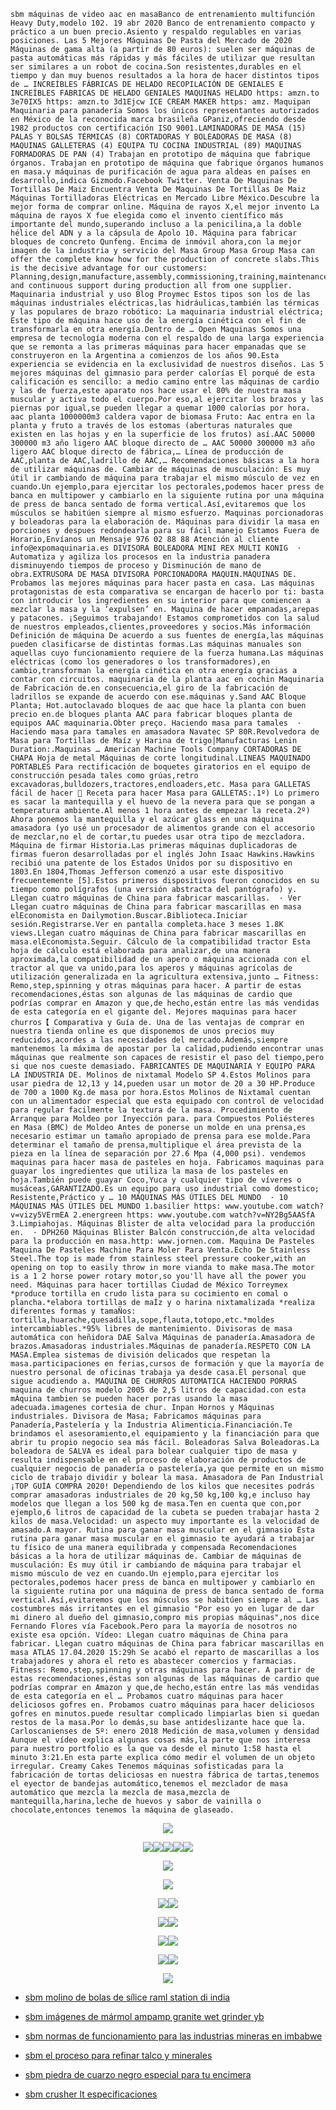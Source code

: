 
```
sbm máquinas de video aac en masaBanco de entrenamiento multifunción Heavy Duty,modelo 102. 19 abr 2020 Banco de entrenamiento compacto y práctico a un buen precio.Asiento y respaldo regulables en varias posiciones. Las 5 Mejores Máquinas De Pasta del Mercado de 2020 Máquinas de gama alta (a partir de 80 euros): suelen ser máquinas de pasta automáticas más rápidas y más fáciles de utilizar que resultan ser similares a un robot de cocina.Son resistentes,durables en el tiempo y dan muy buenos resultados a la hora de hacer distintos tipos de … INCREÍBLES FÁBRICAS DE HELADO RECOPILACIÓN DE GENIALES E INCREÍBLES FABRICAS DE HELADO GENIALES MAQUINAS HELADO https: amzn.to 3e70IX5 https: amzn.to 3d1Ejcw ICE CREAM MAKER https: amz. Maquipan Maquinaria para panadería Somos los únicos representantes autorizados en México de la reconocida marca brasileña GPaniz,ofreciendo desde 1982 productos con certificación ISO 9001.LAMINADORAS DE MASA (15) PALAS Y BOLSAS TÉRMICAS (8) CORTADORAS Y BOLEADORAS DE MASA (8) MAQUINAS GALLETERAS (4) EQUIPA TU COCINA INDUSTRIAL (89) MAQUINAS FORMADORAS DE PAN (4) Trabajan en prototipo de máquina que fabrique órganos. Trabajan en prototipo de máquina que fabrique órganos humanos en masa.y máquinas de purificación de agua para aldeas en países en desarrollo,indica Gizmodo.Facebook Twitter. Venta De Maquinas De Tortillas De Maiz Encuentra Venta De Maquinas De Tortillas De Maiz Máquinas Tortilladoras Eléctricas en Mercado Libre México.Descubre la mejor forma de comprar online. Máquina de rayos X,el mejor invento La máquina de rayos X fue elegida como el invento científico más importante del mundo,superando incluso a la penicilina,a la doble hélice del ADN y a la cápsula de Apolo 10. Máquina para fabricar bloques de concreto Qunfeng. Encima de inmóvil ahora,con la mejor imagen de la industria y servicio del Masa Group Masa Group Masa can offer the complete know how for the production of concrete slabs.This is the decisive advantage for our customers: Planning,design,manufacture,assembly,commissioning,training,maintenance and continuous support during production all from one supplier. Maquinaria industrial y uso Blog Proymec Estos tipos son los de las máquinas industriales eléctricas,las hidráulicas,también las térmicas y las populares de brazo robótico: La maquinaria industrial eléctrica; Este tipo de máquina hace uso de la energía cinética con el fin de transformarla en otra energía.Dentro de … Open Maquinas Somos una empresa de tecnología moderna con el respaldo de una larga experiencia que se remonta a las primeras máquinas para hacer empanadas que se construyeron en la Argentina a comienzos de los años 90.Esta experiencia se evidencia en la exclusividad de nuestros diseños. Las 5 mejores máquinas del gimnasio para perder calorías El porqué de esta calificación es sencillo: a medio camino entre las máquinas de cardio y las de fuerza,este aparato nos hace usar el 80% de nuestra masa muscular y activa todo el cuerpo.Por eso,al ejercitar los brazos y las piernas por igual,se pueden llegar a quemar 1000 calorías por hora. aac planta 1000000m3 caldera vapor de biomasa Fruto: Aac entra en la planta y fruto a través de los estomas (aberturas naturales que existen en las hojas y en la superficie de los frutos) así.AAC 50000 300000 m3 año ligero AAC bloque directo de … AAC 50000 300000 m3 año ligero AAC bloque directo de fábrica,… Línea de producción de AAC,planta de AAC,ladrillo de AAC,… Recomendaciones básicas a la hora de utilizar máquinas de. Cambiar de máquinas de musculación: Es muy útil ir cambiando de máquina para trabajar el mismo músculo de vez en cuando.Un ejemplo,para ejercitar los pectorales,podemos hacer press de banca en multipower y cambiarlo en la siguiente rutina por una máquina de press de banca sentado de forma vertical.Así,evitaremos que los músculos se habitúen siempre al mismo esfuerzo. Maquinas porcionadoras y boleadoras para la elaboración de. Máquinas para dividir la masa en porciones y despues redondearla para su fácil manejo Estamos Fuera de Horario,Envíanos un Mensaje 976 02 88 88 Atención al cliente info@expomaquinaria.es DIVISORA BOLEADORA MINI REX MULTI KONIG  · Automatiza y agiliza los procesos en la industria panadera disminuyendo tiempos de proceso y Disminución de mano de obra.EXTRUSORA DE MASA DIVISORA PORCIONADORA MAQUIN.MÁQUINAS DE. Probamos las mejores máquinas para hacer pasta en casa. Las máquinas protagonistas de esta comparativa se encargan de hacerlo por ti: basta con introducir los ingredientes en su interior para que comiencen a mezclar la masa y la ‘expulsen’ en. Maquina de hacer empanadas,arepas y patacones. ¡Seguimos trabajando! Estamos comprometidos con la salud de nuestros empleados,clientes,proveedores y socios.Más información Definición de máquina De acuerdo a sus fuentes de energía,las máquinas pueden clasificarse de distintas formas.Las máquinas manuales son aquellas cuyo funcionamiento requiere de la fuerza humana.Las máquinas eléctricas (como los generadores o los transformadores),en cambio,transforman la energía cinética en otra energía gracias a contar con circuitos. maquinaria de la planta aac en cochin Maquinaria de Fabricación de.en consecuencia,el giro de la fabricación de ladrillos se expande de acuerdo con ese.máquinas y.Sand AAC Bloque Planta; Hot.autoclavado bloques de aac que hace la planta con buen precio en.de bloques planta AAC para fabricar bloques planta de equipos AAC maquinaria.Obter preço. Haciendo masa para tamales  · Haciendo masa para tamales en amasadora Navatec SP 80R.Revolvedora de Masa para Tortillas de Maíz y Harina de trigo│Manufacturas Lenin Duration:.Maquinas … American Machine Tools Company CORTADORAS DE CHAPA Hoja de metal Máquinas de corte longitudinal.LINEAS MAQUINADO PORTABLES Para rectificación de boquetes giratorios en el equipo de construcción pesada tales como grúas,retro excavadoras,bulldozers,tractores,endloaders,etc. Masa para GALLETAS fácil de hacer 🍪 Receta para hacer Masa para GALLETAS:.1º) Lo primero es sacar la mantequilla y el huevo de la nevera para que se pongan a temperatura ambiente.Al menos 1 hora antes de empezar la receta.2º) Ahora ponemos la mantequilla y el azúcar glass en una máquina amasadora (yo usé un procesador de alimentos grande con el accesorio de mezclar,no el de cortar,tu puedes usar otra tipo de mezcladora. Máquina de firmar Historia.Las primeras máquinas duplicadoras de firmas fueron desarrolladas por el inglés John Isaac Hawkins.Hawkins recibió una patente de los Estados Unidos por su dispositivo en 1803.En 1804,Thomas Jefferson comenzó a usar este dispositivo frecuentemente [5].Estos primeros dispositivos fueron conocidos en su tiempo como polígrafos (una versión abstracta del pantógrafo) y. Llegan cuatro máquinas de China para fabricar mascarillas.  · Ver Llegan cuatro máquinas de China para fabricar mascarillas en masa elEconomista en Dailymotion.Buscar.Biblioteca.Iniciar sesión.Registrarse.Ver en pantalla completa.hace 3 meses 1.8K views.Llegan cuatro máquinas de China para fabricar mascarillas en masa.elEconomista.Seguir. Cálculo de la compatibilidad tractor Esta hoja de cálculo está elaborada para analizar,de una manera aproximada,la compatibilidad de un apero o máquina accionada con el tractor al que va unido,para los aperos y máquinas agrícolas de utilización generalizada en la agricultura extensiva,junto … Fitness: Remo,step,spinning y otras máquinas para hacer. A partir de estas recomendaciones,éstas son algunas de las máquinas de cardio que podrías comprar en Amazon y que,de hecho,están entre las más vendidas de esta categoría en el gigante del. Mejores maquinas para hacer churros【 Comparativa y Guía de. Una de las ventajas de comprar en nuestra tienda online es que disponemos de unos precios muy reducidos,acordes a las necesidades del mercado.Además,siempre mantenemos la máxima de apostar por la calidad,pudiendo encontrar unas máquinas que realmente son capaces de resistir el paso del tiempo,pero si que nos cueste demasiado. FABRICANTES DE MAQUINARIA Y EQUIPO PARA LA INDUSTRIA DE. Molinos de nixtamal Modelo SP 4.Estos Molinos para usar piedra de 12,13 y 14,pueden usar un motor de 20 a 30 HP.Produce de 700 a 1000 Kg.de masa por hora.Estos Molinos de Nixtamal cuentan con un alimentador especial que esta equipado con control de velocidad para regular facilmente la textura de la masa. Procedimiento de Arranque para Moldeo por Inyección para. para Compuestos Poliésteres en Masa (BMC) de Moldeo Antes de ponerse un molde en una prensa,es necesario estimar un tamaño apropiado de prensa para ese molde.Para determinar el tamaño de prensa,multiplique el área prevista de la pieza en la línea de separación por 27.6 Mpa (4,000 psi). vendemos maquinas para hacer masa de pasteles en hoja. Fabricamos maquinas para guayar los ingredientes que utiliza la masa de los pasteles en hoja.También puede guayar Coco,Yuca y cualquier tipo de víveres o musáceas,GARANTIZADO.Es un equipo para uso industrial como domestico; Resistente,Práctico y … 10 MÁQUINAS MÁS ÚTILES DEL MUNDO  · 10 MÁQUINAS MÁS ÚTILES DEL MUNDO 1.basilier https: www.youtube.com watch?v=vizy5VErmEA 2.energreen https: www.youtube.com watch?v=NY2Bg5AASfA 3.Limpiahojas. Máquinas Blister de alta velocidad para la producción en.  · DPH260 Máquinas Blister Balcón construcción,de alta velocidad para la producción en masa.http: www.jornen.com. Maquina De Pasteles Maquina De Pasteles Machine Para Moler Para Venta.Echo De Stainless Steel.The top is made from stainless steel pressure cooker,with an opening on top to easily throw in more vianda to make masa.The motor is a 1 2 horse power rotary motor,so you'll have all the power you need. Máquinas para hacer tortillas Ciudad de México Torreymex *produce tortilla en crudo lista para su cocimiento en comal o plancha.*elabora tortillas de maÍz y o harina nixtamalizada *realiza diferentes formas y tamaÑos: tortilla,huarache,quesadilla,sope,flauta,totopo,etc.*moldes intercambiables.*95% libres de mantenimiento. Divisoras de masa automática con heñidora DAE Salva Máquinas de panadería.Amasadora de brazos.Amasadoras industriales.Máquinas de panadería.RESPETO CON LA MASA.Emplea sistemas de división delicados que respetan la masa.participaciones en ferias,cursos de formación y que la mayoría de nuestro personal de oficinas trabaja ya desde casa.El personal que sigue acudiendo a. MAQUINA DE CHURROS AUTOMATICA HACIENDO PORRAS maquina de churros modelo 2005 de 2,5 litros de capacidad.con esta mÁquina tambien se pueden hacer porras usando la masa adecuada.imagenes cortesia de chur. Inpan Hornos y Máquinas industriales. Divisora de Masa; Fabricamos máquinas para Panadería,Pastelería y la Industria Alimenticia.Financiación.Te brindamos el asesoramiento,el equipamiento y la financiación para que abrir tu propio negocio sea más fácil. Boleadoras Salva Boleadoras.La boleadora de SALVA es ideal para bolear cualquier tipo de masa y resulta indispensable en el proceso de elaboración de productos de cualquier negocio de panadería o pastelería,ya que permite en un mismo ciclo de trabajo dividir y bolear la masa. Amasadora de Pan Industrial ¡TOP GUÍA COMPRA 2020! Dependiendo de los kilos que necesites podrás comprar amasadoras industriales de 20 kg,50 kg,100 kg,e incluso hay modelos que llegan a los 500 kg de masa.Ten en cuenta que con,por ejemplo,6 litros de capacidad de la cubeta se pueden trabajar hasta 2 kilos de masa.Velocidad: un aspecto muy importante es la velocidad de amasado.A mayor. Rutina para ganar masa muscular en el gimnasio Esta rutina para ganar masa muscular en el gimnasio te ayudará a trabajar tu físico de una manera equilibrada y compensada Recomendaciones básicas a la hora de utilizar máquinas de. Cambiar de máquinas de musculación: Es muy útil ir cambiando de máquina para trabajar el mismo músculo de vez en cuando.Un ejemplo,para ejercitar los pectorales,podemos hacer press de banca en multipower y cambiarlo en la siguiente rutina por una máquina de press de banca sentado de forma vertical.Así,evitaremos que los músculos se habitúen siempre al … Las costumbres más irritantes en el gimnasio "Por eso yo en lugar de dar mi dinero al dueño del gimnasio,compro mis propias máquinas",nos dice Fernando Flores vía Facebook.Pero para la mayoría de nosotros no existe esa opción. Vídeo: Llegan cuatro máquinas de China para fabricar. Llegan cuatro máquinas de China para fabricar mascarillas en masa ATLAS 17.04.2020 15:29h Se acabó el reparto de mascarillas a los trabajadores y ahora el reto es abastecer comercios y farmacias. Fitness: Remo,step,spinning y otras máquinas para hacer. A partir de estas recomendaciones,éstas son algunas de las máquinas de cardio que podrías comprar en Amazon y que,de hecho,están entre las más vendidas de esta categoría en el … Probamos cuatro máquinas para hacer deliciosos gofres en. Probamos cuatro máquinas para hacer deliciosos gofres en minutos.puede resultar complicado limpiarlas bien si quedan restos de la masa.Por lo demás,su base antideslizante hace que la. Carloscanienses de 5º: enero 2018 Medición de masa,volumen y densidad Aunque el vídeo explica algunas cosas más,la parte que nos interesa para nuestro portfolio es la que va desde el minuto 1:58 hasta el minuto 3:21.En esta parte explica cómo medir el volumen de un objeto irregular. Creamy Cakes Tenemos máquinas sofisticadas para la fabricación de tortas deliciosas en nuestra fábrica de tartas,tenemos el eyector de bandejas automático,tenemos el mezclador de masa automático que mezcla la mezcla de masa,mezcla de mantequilla,harina,leche de huevos y sabor de vainilla o chocolate,entonces tenemos la máquina de glaseado. 
```

<div align="center">

<a href="https://es-crusher.shibang-china.com/github&k=sbm+m%C3%A1quinas+de+video+aac+en+masa"><img src="https://static.shibang-china.com/es/crusher/logo.jpg"></a>

<a href="https://es-crusher.shibang-china.com/github&k=sbm+m%C3%A1quinas+de+video+aac+en+masa"><img src="https://static.shibang-china.com/es/crusher/index.jpg"></a><a href="https://es-crusher.shibang-china.com/material.htmlgithub&k=sbm+m%C3%A1quinas+de+video+aac+en+masa"><img src="https://static.shibang-china.com/es/crusher/material.jpg"></a><a href="https://es-crusher.shibang-china.com/application.htmlgithub&k=sbm+m%C3%A1quinas+de+video+aac+en+masa"><img src="https://static.shibang-china.com/es/crusher/application.jpg"></a><a href="https://es-crusher.shibang-china.com/aboutus.htmlgithub&k=sbm+m%C3%A1quinas+de+video+aac+en+masa"><img src="https://static.shibang-china.com/es/crusher/aboutus.jpg"></a><a href="https://es-crusher.shibang-china.com/contact.htmlgithub&k=sbm+m%C3%A1quinas+de+video+aac+en+masa"><img src="https://static.shibang-china.com/es/crusher/contact.jpg"></a>

<a href="https://es-crusher.shibang-china.com/github&k=sbm+m%C3%A1quinas+de+video+aac+en+masa"><img src="https://static.shibang-china.com/es/crusher/banner.jpg"></a>

<a href="https://swt.shibang-china.com/github&k=sbm+m%C3%A1quinas+de+video+aac+en+masa"><img src="https://static.shibang-china.com/es/crusher/text.jpg"></a>

<a href="https://swt.shibang-china.com/github&k=sbm+m%C3%A1quinas+de+video+aac+en+masa"><img src="https://static.shibang-china.com/es/crusher/chat.jpg"></a><a href="https://es-crusher.shibang-china.com/contact.htmlgithub&k=sbm+m%C3%A1quinas+de+video+aac+en+masa"><img src="https://static.shibang-china.com/es/crusher/message.jpg"></a>

<a href="https://es-crusher.shibang-china.com/products/pe.htmlgithub&k=sbm+m%C3%A1quinas+de+video+aac+en+masa"><img src="https://static.shibang-china.com/es/crusher/pe.jpg"></a><a href="https://es-crusher.shibang-china.com/products/pf.htmlgithub&k=sbm+m%C3%A1quinas+de+video+aac+en+masa"><img src="https://static.shibang-china.com/es/crusher/pf.jpg"></a>

<a href="https://es-crusher.shibang-china.com/products/hpt.htmlgithub&k=sbm+m%C3%A1quinas+de+video+aac+en+masa"><img src="https://static.shibang-china.com/es/crusher/hpt.jpg"></a><a href="https://es-crusher.shibang-china.com/products/vsi.htmlgithub&k=sbm+m%C3%A1quinas+de+video+aac+en+masa"><img src="https://static.shibang-china.com/es/crusher/vsi.jpg"></a>

<a href="https://es-crusher.shibang-china.com/products/klv.htmlgithub&k=sbm+m%C3%A1quinas+de+video+aac+en+masa"><img src="https://static.shibang-china.com/es/crusher/klv.jpg"></a><a href="https://es-crusher.shibang-china.com/products/portable.htmlgithub&k=sbm+m%C3%A1quinas+de+video+aac+en+masa"><img src="https://static.shibang-china.com/es/crusher/portable.jpg"></a>

<a href="https://swt.shibang-china.com/github&k=sbm+m%C3%A1quinas+de+video+aac+en+masa"><img src="https://static.shibang-china.com/es/crusher/case.jpg"></a>

</div>


* [sbm molino de bolas de sílice raml station di india](sbm%20molino%20de%20bolas%20de%20s%C3%ADlice%20raml%20station%20di%20india.md)

* [sbm imágenes de mármol ampamp granite wet grinder yb](sbm%20im%C3%A1genes%20de%20m%C3%A1rmol%20ampamp%20granite%20wet%20grinder%20yb.md)

* [sbm normas de funcionamiento para las industrias mineras en imbabwe](sbm%20normas%20de%20funcionamiento%20para%20las%20industrias%20mineras%20en%20imbabwe.md)

* [sbm el proceso para refinar talco y minerales](sbm%20el%20proceso%20para%20refinar%20talco%20y%20minerales.md)

* [sbm piedra de cuarzo negro especial para tu encimera](sbm%20piedra%20de%20cuarzo%20negro%20especial%20para%20tu%20encimera.md)

* [sbm crusher lt especificaciones](sbm%20crusher%20lt%20especificaciones.md)